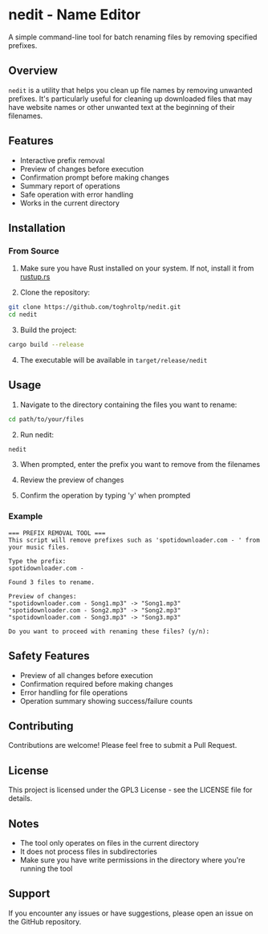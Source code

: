 # nedit - Name Editor

A simple command-line tool for batch renaming files by removing specified prefixes.

## Overview

`nedit` is a utility that helps you clean up file names by removing unwanted prefixes. It's particularly useful for cleaning up downloaded files that may have website names or other unwanted text at the beginning of their filenames.

## Features

- Interactive prefix removal
- Preview of changes before execution
- Confirmation prompt before making changes
- Summary report of operations
- Safe operation with error handling
- Works in the current directory

## Installation

### From Source

1. Make sure you have Rust installed on your system. If not, install it from [rustup.rs](https://rustup.rs/)

2. Clone the repository:
```bash
git clone https://github.com/toghroltp/nedit.git
cd nedit
```

3. Build the project:
```bash
cargo build --release
```

4. The executable will be available in `target/release/nedit`

## Usage

1. Navigate to the directory containing the files you want to rename:
```bash
cd path/to/your/files
```

2. Run nedit:
```bash
nedit
```

3. When prompted, enter the prefix you want to remove from the filenames

4. Review the preview of changes

5. Confirm the operation by typing 'y' when prompted

### Example

```
=== PREFIX REMOVAL TOOL ===
This script will remove prefixes such as 'spotidownloader.com - ' from your music files.

Type the prefix:
spotidownloader.com -

Found 3 files to rename.

Preview of changes:
"spotidownloader.com - Song1.mp3" -> "Song1.mp3"
"spotidownloader.com - Song2.mp3" -> "Song2.mp3"
"spotidownloader.com - Song3.mp3" -> "Song3.mp3"

Do you want to proceed with renaming these files? (y/n):
```

## Safety Features

- Preview of all changes before execution
- Confirmation required before making changes
- Error handling for file operations
- Operation summary showing success/failure counts

## Contributing

Contributions are welcome! Please feel free to submit a Pull Request.

## License

This project is licensed under the GPL3 License - see the LICENSE file for details.

## Notes

- The tool only operates on files in the current directory
- It does not process files in subdirectories
- Make sure you have write permissions in the directory where you're running the tool

## Support

If you encounter any issues or have suggestions, please open an issue on the GitHub repository.

